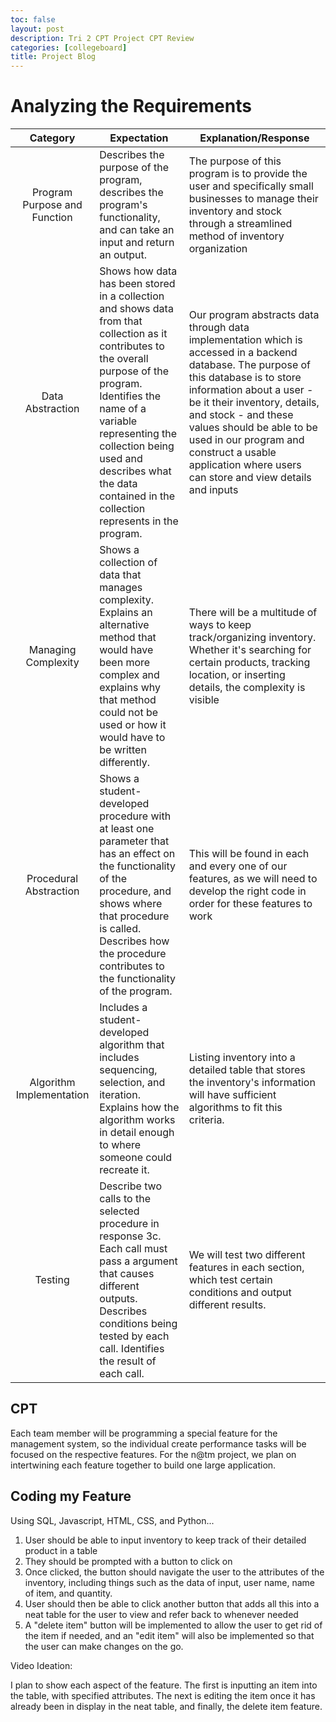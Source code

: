 ```yaml
---
toc: false
layout: post
description: Tri 2 CPT Project CPT Review
categories: [collegeboard]
title: Project Blog
---
```


# Analyzing the Requirements

| Category | Expectation | Explanation/Response|
| :------: | ----------- | ----------- |
| Program Purpose and Function | Describes the purpose of the program, describes the program's functionality, and can take an input and return an output. | The purpose of this program is to provide the user and specifically small businesses to manage their inventory and stock through a streamlined method of inventory organization |
| Data Abstraction | Shows how data has been stored in a collection and shows data from that collection as it contributes to the overall purpose of the program. Identifies the name of a variable representing the collection being used and describes what the data contained in the collection represents in the program. | Our program abstracts data through data implementation which is accessed in a backend database. The purpose of this database is to store information about a user - be it their inventory, details, and stock - and these values should be able to be used in our program and construct a usable application where users can store and view details and inputs|
| Managing Complexity | Shows a collection of data that manages complexity. Explains an alternative method that would have been more complex and explains why that method could not be used or how it would have to be written differently. | There will be a multitude of ways to keep track/organizing inventory. Whether it's searching for certain products, tracking location, or inserting details, the complexity is visible|
| Procedural Abstraction | Shows a student-developed procedure with at least one parameter that has an effect on the functionality of the procedure, and shows where that procedure is called. Describes how the procedure contributes to the functionality of the program. | This will be found in each and every one of our features, as we will need to develop the right code in order for these features to work |
| Algorithm Implementation | Includes a student-developed algorithm that includes sequencing, selection, and iteration. Explains how the algorithm works in detail enough to where someone could recreate it. | Listing inventory into a detailed table that stores the inventory's information will have sufficient algorithms to fit this criteria. |
| Testing | Describe two calls to the selected procedure in response 3c. Each call must pass a argument that causes different outputs. Describes conditions being tested by each call. Identifies the result of each call. | We will test two different features in each section, which test certain conditions and output different results. |

## CPT

Each team member will be programming a special feature for the management system, so the individual create performance tasks will be focused on the respective features. For the n@tm project, we plan on intertwining each feature together to build one large application. 

## Coding my Feature

Using SQL, Javascript, HTML, CSS, and Python...

1. User should be able to input inventory to keep track of their detailed product in a table
2. They should be prompted with a button to click on
3. Once clicked, the button should navigate the user to the attributes of the inventory, including things such as the data of input, user name, name of item, and quantity. 
4. User should then be able to click another button that adds all this into a neat table for the user to view and refer back to whenever needed
5. A "delete item" button will be implemented to allow the user to get rid of the item if needed, and an "edit item" will also be implemented so that the user can make changes on the go. 

Video Ideation:

I plan to show each aspect of the feature. The first is inputting an item into the table, with specified attributes. The next is editing the item once it has already been in display in the neat table, and finally, the delete item feature. 